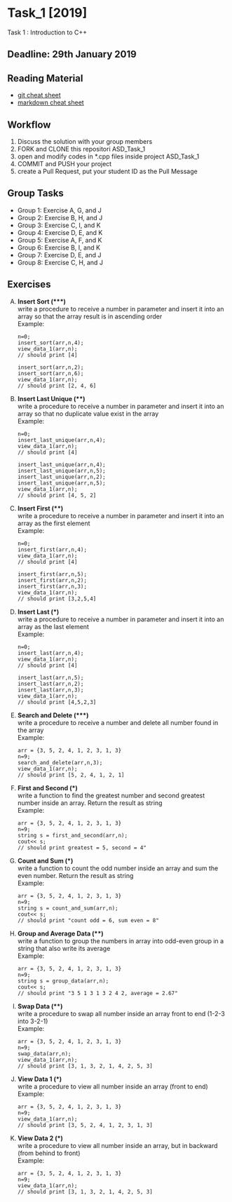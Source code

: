 # Task_1 [2019]
Task 1 : Introduction to C++
## Deadline: 29th January 2019

## Reading Material
* [git cheat sheet](https://education.github.com/git-cheat-sheet-education.pdf)
* [markdown cheat sheet](https://enterprise.github.com/downloads/en/markdown-cheatsheet.pdf)

## Workflow
1. Discuss the solution with your group members
2. FORK and CLONE this repositori ASD_Task_1
3. open and modify codes in *.cpp files inside project ASD_Task_1
4. COMMIT and PUSH your project
5. create a Pull Request, put your student ID as the Pull Message

## Group Tasks
* Group 1: Exercise A, G, and J
* Group 2: Exercise B, H, and J
* Group 3: Exercise C, I, and K
* Group 4: Exercise D, E, and K
* Group 5: Exercise A, F, and K
* Group 6: Exercise B, I, and K
* Group 7: Exercise D, E, and J
* Group 8: Exercise C, H, and J

## Exercises
<ol type="A">
<li><b>Insert Sort (***)</b><br>
	write a procedure to receive a number in parameter and insert it into an array so that the array result is in ascending order<br>
	Example:
	
```
n=0;
insert_sort(arr,n,4);
view_data_1(arr,n);
// should print [4]

insert_sort(arr,n,2);
insert_sort(arr,n,6);
view_data_1(arr,n);
// should print [2, 4, 6]
```
</li>
<li><b>Insert Last Unique (**)</b><br>
	write a procedure to receive a number in parameter and insert it into an array so that no duplicate value exist in the array<br>
	Example:
	
```
n=0;
insert_last_unique(arr,n,4);
view_data_1(arr,n);
// should print [4]

insert_last_unique(arr,n,4);
insert_last_unique(arr,n,5);
insert_last_unique(arr,n,2);
insert_last_unique(arr,n,5);
view_data_1(arr,n);
// should print [4, 5, 2]
```

</li>
<li><b>Insert First (**)</b><br>
	write a procedure to receive a number in parameter and insert it into an array as the first element<br>
	Example:
	
```
n=0;
insert_first(arr,n,4);
view_data_1(arr,n);
// should print [4]

insert_first(arr,n,5);
insert_first(arr,n,2);
insert_first(arr,n,3);
view_data_1(arr,n);
// should print [3,2,5,4]
```


</li>
<li><b>Insert Last (*)</b><br>
	write a procedure to receive a number in parameter and insert it into an array as the last element<br>
	Example:
	
```
n=0;
insert_last(arr,n,4);
view_data_1(arr,n);
// should print [4]

insert_last(arr,n,5);
insert_last(arr,n,2);
insert_last(arr,n,3);
view_data_1(arr,n);
// should print [4,5,2,3]
```

</li>
<li><b> Search and Delete (***)</b><br>
	write a procedure to receive a number and delete all number found in the array<br>
	Example:
	
```
arr = {3, 5, 2, 4, 1, 2, 3, 1, 3}
n=9;
search_and_delete(arr,n,3);
view_data_1(arr,n);
// should print [5, 2, 4, 1, 2, 1]
```


</li>
<li><b> First and Second (*)</b><br>
	write a function to find the greatest number and second greatest number inside an array. Return the result as string<br>
	Example:
	
```
arr = {3, 5, 2, 4, 1, 2, 3, 1, 3}
n=9;
string s = first_and_second(arr,n);
cout<< s;
// should print greatest = 5, second = 4"
```


</li>
<li><b>Count and Sum (*)</b><br>
	write a function to count the odd number inside an array and sum the even number. Return the result as string<br>
	Example:
	
```
arr = {3, 5, 2, 4, 1, 2, 3, 1, 3}
n=9;
string s = count_and_sum(arr,n);
cout<< s;
// should print "count odd = 6, sum even = 8"
```


</li>
<li><b>Group and Average Data (**)</b><br>
	write a function to group the numbers in array into odd-even group in a string that also write its average<br>
	Example:
	
```
arr = {3, 5, 2, 4, 1, 2, 3, 1, 3}
n=9;
string s = group_data(arr,n);
cout<< s;
// should print "3 5 1 3 1 3 2 4 2, average = 2.67"
```


</li>
<li><b>Swap Data (**)</b><br>
	write a procedure to swap all number inside an array front to end (1-2-3 into 3-2-1)<br>
	Example:
	
```
arr = {3, 5, 2, 4, 1, 2, 3, 1, 3}
n=9;
swap_data(arr,n);
view_data_1(arr,n);
// should print [3, 1, 3, 2, 1, 4, 2, 5, 3]
```


</li>
<li><b> View Data 1 (*)</b><br>
	write a procedure to view all number inside an array (front to end)<br>
	Example:
	
```
arr = {3, 5, 2, 4, 1, 2, 3, 1, 3}
n=9;
view_data_1(arr,n);
// should print [3, 5, 2, 4, 1, 2, 3, 1, 3]
```


</li>
<li><b>View Data 2 (*)</b><br>
	write a procedure to view all number inside an array, but in backward (from behind to front)<br>
	Example:
	
```
arr = {3, 5, 2, 4, 1, 2, 3, 1, 3}
n=9;
view_data_1(arr,n);
// should print [3, 1, 3, 2, 1, 4, 2, 5, 3]
```
	
</li>
</ol>